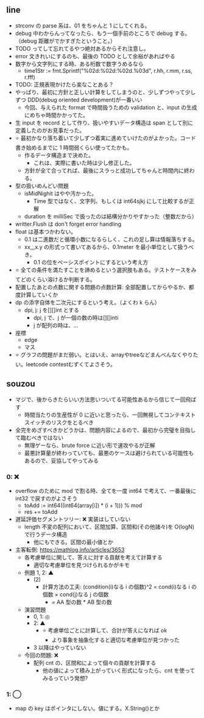 ## line

- strconv の parse 系は、01 をちゃんと 1 にしてくれる。
- debug 中わからんってなったら、もう一個手前のところで debug する。（debug 距離がでかすぎたということ。）
- TODO ってして忘れてるやつ絶対あるからそれ注意し。
- error 文きれいにするのも、最後の TODO として余裕があればやる
- 数字から文字列にする時、ある桁数で数字うめるなら
  - time1Str := fmt.Sprintf("%02d:%02d:%02d.%03d", r.hh, r.mm, r.ss, r.fff)
- TODO: 正規表現かけたら楽なことある？
- やっぱり、最初に方針と正しい計算をしてしまうのと、少しずつやって少しずつ DDD(debug oriented development)が一番いい
  - 今回、与えられた format で時間扱うための validation と、input の生成にめちゃ時間かかってた。
- 生 input を record として作り、扱いやすいデータ構造は span として別に定義したのがお見事だった。
- ⭐️ 最初かなり落ち着いて少しずつ着実に進めていけたのがよかった。コード書き始めるまでに 1 時間弱くらい使ってたかも。
  - 作るデータ構造まで決めた。
    - これは、実際に書いた時は少し修正した。
  - 方針が全て合ってれば、最後にスラっと成功してちゃんと時間内に終わる。
- 型の扱いめんどい問題
  - isMidNighit はやや汚かった。
    - Time 型ではなく、文字列、もしくは int64sjkj にして比較するが正解
  - duration を milliSec で扱ったのは結構分かりやすかった（整数だから）
- writter.Flush は don't forget error handling
- float は基本つかわない。
  - 0.1 は二進数だと循環小数になるらしく、これの足し算は情報落ちする。
  - xx,,,x.y の形式って書いてあるから、0.1meter を最小単位として扱うべき。
    - 0.1 の位をベーシスポイントにするという考え方
- ⭐️ 全ての条件を満たすことを諦めるという選択肢もある。テストケースをみてどのくらい溶けるか判断する。
- 配置したあとの点数に関する問題の点数計算: 全部配置してからやるか、都度計算していくか
- dp の添字自体を二次元にするという考え。（よくわ k らん）
  - dpi, j: j を[][]int とする
    - dpi, j で、j が一個の数の時は[][]inti
    - j が配列の時は、...
- 座標
  - edge
  - マス
- ⭐️ グラフの問題がまだ弱い。とはいえ、arrayやtreeなどまんべんなくやりたい。leetcode contestむずくてよさそう。

## souzou

- マジで、後からきたらいい方法思いついてる可能性あるから信じて一回飛ばす
  - 時間当たりの生産性が 0 に近いと思ったら、一回無視してコンテキストスイッチのリスクをとるべき
- 全完をめざすべきかどうかは、問題内容によるので、最初から完璧を目指して臨むべきではない
  - 無理ゲーなら、brute force に近い形で速攻やるが正解
  - 最悪計算量が終わっていても、最悪のケースは避けられている可能性もあるので、妥協してやってみる

### 0: ❌

- overflow のために mod で割る時、全てを一度 int64 で考えて、一番最後に int32 で戻すのがよさそう
  - toAdd := int64((int64(array[i]) \* (i + 1))) % mod
  - res += toAdd
- 遅延評価セグメントツリー: ❌ 実装はしていない
  - length 不変の配列において、区間加算、区間和(その他諸々)を O(logN)で行うデータ構造
    - 他にもできる。区間の最小値とか
- 主客転倒: https://mathlog.info/articles/3653
  - 各考慮単位に関して、答えに対する貢献を考えて計算する
    - 適切な考慮単位を見つけられるかがキモ
  - 例題 1, 2: ▲
    - (2)
      - 計算方法の工夫: (condition(i)なる i の個数)^2 = cond(i)なる i の個数 × cond(j)なる j の個数
        - = AA 型の数 \* AB 型の数
  - 演習問題
    - 0, 1: ◎
    - 2: ▲
      - ⭐️ 考慮単位ごとに計算して、合計が答えになれば ok
        - より事象を抽象化すると適切な考慮単位が見つかった
    - 3 以降はやっていない
  - 今回の問題: ❌
    - 配列 cnt の、区間和によって個々の貢献を計算する
      - 他の値によって積み上がっていく形式になったら、cnt を使ってみるっていう発想?

### 1: ◯

- map の key はポインタにしない。値にする。X.String()とか
